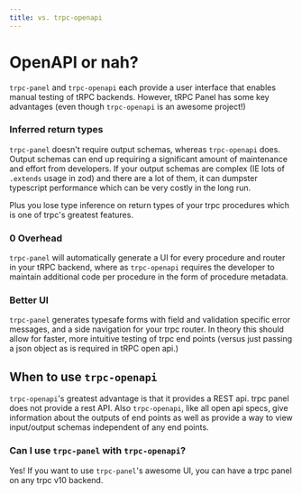 ```yaml
---
title: vs. trpc-openapi
---
```


# OpenAPI or nah?

`trpc-panel` and `trpc-openapi` each provide a user interface that enables manual testing of tRPC backends. However, tRPC Panel has some key advantages (even though `trpc-openapi` is an awesome project!)

### Inferred return types

`trpc-panel` doesn't require output schemas, whereas `trpc-openapi` does. Output schemas can end up requiring a significant amount of maintenance and effort from developers. If your output schemas are complex (IE lots of `.extends` usage in zod) and there are a lot of them, it can dumpster typescript performance which can be very costly in the long run.

Plus you lose type inference on return types of your trpc procedures which is one of trpc's greatest features.

### 0 Overhead

`trpc-panel` will automatically generate a UI for every procedure and router in your tRPC backend, where as `trpc-openapi` requires the developer to maintain additional code per procedure in the form of procedure metadata.

### Better UI

`trpc-panel` generates typesafe forms with field and validation specific error messages, and a side navigation for your trpc router. In theory this should allow for faster, more intuitive testing of trpc end points (versus just passing a json object as is required in tRPC open api.)

## When to use `trpc-openapi`

`trpc-openapi`'s greatest advantage is that it provides a REST api. trpc panel does not provide a rest API. Also `trpc-openapi`, like all open api specs, give information about the outputs of end points as well as provide a way to view input/output schemas independent of any end points.

### Can I use `trpc-panel` with `trpc-openapi`?

Yes! If you want to use `trpc-panel`'s awesome UI, you can have a trpc panel on any trpc v10 backend.
